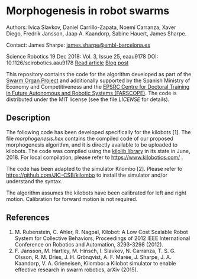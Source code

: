 # Morphogenesis in robot swarms

Authors: Ivica Slavkov, Daniel Carrillo-Zapata, Noemí Carranza, Xaver Diego, Fredrik Jansson, Jaap A. Kaandorp, Sabine Hauert, James Sharpe.

Contact: James Sharpe: james.sharpe@embl-barcelona.es 

Science Robotics  19 Dec 2018:
Vol. 3, Issue 25, eaau9178
DOI: 10.1126/scirobotics.aau9178 
[Read article](http://robotics.sciencemag.org/content/3/25/eaau9178)
[Blog post](https://robohub.org/growing-bio-inspired-shapes-with-a-300-robot-swarm/)

This repository contains the code for the algorithm developed as part of the [Swarm Organ Project](http://www.swarm-organ.eu/) and additionally supported by the Spanish Ministry of Economy and Competitiveness and the [EPSRC Centre for Doctoral Training in Future Autonomous and Robotic Systems (FARSCOPE)](http://farscope.bris.ac.uk/). The code is distributed under the MIT license (see the file *LICENSE* for details).



## Description

The following code has been developed specifically for the kilobots [1]. The file *morphogenesis.hex* contains the compiled code of our proposed morphogenesis algorithm, and it is directly available to be uploaded to kilobots. The code was compiled using the [kilolib library](https://github.com/acornejo/kilolib) in its state in June, 2018. For local compilation, please refer to https://www.kilobotics.com/ .

The code has been adapted to the simulator Kilombo [2]. Please refer to https://github.com/JIC-CSB/kilombo to install the simulator and/or understand the syntax.

The algorithm assumes the kilobots have been calibrated for left and right motion. Calibration for forward motion is not required.


## References
1. M. Rubenstein, C. Ahler, R. Nagpal, Kilobot: A Low Cost Scalable Robot System for Collective Behaviors, Proceedings of 2012 IEEE International Conference on Robotics and Automation, 3293-3298 (2012).
1. F. Jansson, M. Hartley, M. Hinsch, I. Slavkov, N. Carranza, T. S. G. Olsson, R. M. Dries, J. H. Grönqvist, A. F. Marée, J. Sharpe, J. A. Kaandorp, V. A. Grieneisen, Kilombo: a Kilobot simulator to enable effective research in swarm robotics, arXiv (2015).
